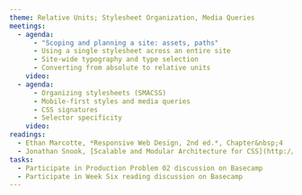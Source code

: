 ```yaml
---
theme: Relative Units; Stylesheet Organization, Media Queries
meetings:
  - agenda:
      - "Scoping and planning a site: assets, paths"
      - Using a single stylesheet across an entire site
      - Site-wide typography and type selection
      - Converting from absolute to relative units
    video:
  - agenda:
      - Organizing stylesheets (SMACSS)    
      - Mobile-first styles and media queries
      - CSS signatures
      - Selector specificity
    video:
readings:
  - Ethan Marcotte, *Responsive Web Design, 2nd ed.*, Chapter&nbsp;4
  - Jonathan Snook, [Scalable and Modular Architecture for CSS](http://smacss.com/), Introduction; Chapters&nbsp;3–4
tasks:
  - Participate in Production Problem 02 discussion on Basecamp
  - Participate in Week Six reading discussion on Basecamp
---
```

